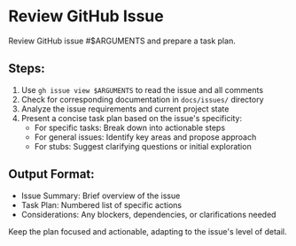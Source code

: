 # Review GitHub Issue

Review GitHub issue #$ARGUMENTS and prepare a task plan.

## Steps:
1. Use `gh issue view $ARGUMENTS` to read the issue and all comments
2. Check for corresponding documentation in `docs/issues/` directory
3. Analyze the issue requirements and current project state
4. Present a concise task plan based on the issue's specificity:
   - For specific tasks: Break down into actionable steps
   - For general issues: Identify key areas and propose approach
   - For stubs: Suggest clarifying questions or initial exploration

## Output Format:
- Issue Summary: Brief overview of the issue
- Task Plan: Numbered list of specific actions
- Considerations: Any blockers, dependencies, or clarifications needed

Keep the plan focused and actionable, adapting to the issue's level of detail.